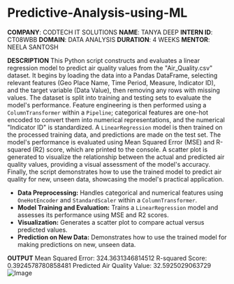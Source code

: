 # Predictive-Analysis-using-ML
**COMPANY**: CODTECH IT SOLUTIONS 
**NAME**: TANYA DEEP 
**INTERN ID**: CT08WBB 
**DOMAIN**: DATA ANALYSIS 
**DURATION**: 4 WEEKS 
**MENTOR**: NEELA SANTOSH

**DESCRIPTION**
This Python script constructs and evaluates a linear regression model to predict air quality values from the "Air_Quality.csv" dataset. It begins by loading the data into a Pandas DataFrame, selecting relevant features (Geo Place Name, Time Period, Measure, Indicator ID), and the target variable (Data Value), then removing any rows with missing values. The dataset is split into training and testing sets to evaluate the model's performance. Feature engineering is then performed using a `ColumnTransformer` within a `Pipeline`; categorical features are one-hot encoded to convert them into numerical representations, and the numerical "Indicator ID" is standardized. A `LinearRegression` model is then trained on the processed training data, and predictions are made on the test set. The model's performance is evaluated using Mean Squared Error (MSE) and R-squared (R2) score, which are printed to the console. A scatter plot is generated to visualize the relationship between the actual and predicted air quality values, providing a visual assessment of the model's accuracy. Finally, the script demonstrates how to use the trained model to predict air quality for new, unseen data, showcasing the model's practical application.

* **Data Preprocessing:** Handles categorical and numerical features using `OneHotEncoder` and `StandardScaler` within a `ColumnTransformer`.
* **Model Training and Evaluation:** Trains a `LinearRegression` model and assesses its performance using MSE and R2 scores.
* **Visualization:** Generates a scatter plot to compare actual versus predicted values.
* **Prediction on New Data:** Demonstrates how to use the trained model for making predictions on new, unseen data.

**OUTPUT**
Mean Squared Error: 324.3631346814512
R-squared Score: 0.3924578780858481
Predicted Air Quality Value: 32.5925029063729
![Image](https://github.com/user-attachments/assets/3185bc4d-1f40-49c4-a71b-ee8066c1fea7)
